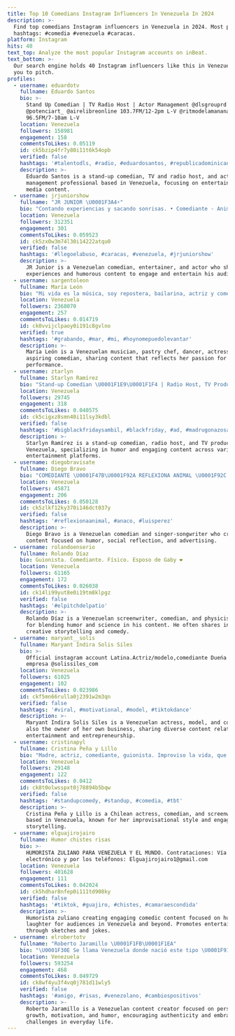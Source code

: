 ```yaml
---
title: Top 10 Comedians Instagram Influencers In Venezuela In 2024
description: >-
  Find top comedians Instagram influencers in Venezuela in 2024. Most popular
  hashtags: #comedia #venezuela #caracas.
platform: Instagram
hits: 40
text_top: Analyze the most popular Instagram accounts on inBeat.
text_bottom: >-
  Our search engine holds 40 Instagram influencers like this in Venezuela for
  you to pitch.
profiles:
  - username: eduardotv
    fullname: Eduardo Santos
    bio: >-
      Stand Up Comedian | TV Radio Host | Actor Management @dlsgrouprd -
      @potenciart_ @airelibreonline 103.7FM/12-2pm L-V @ritmodelamanana
      96.5FM/7-10am L-V
    location: Venezuela
    followers: 158981
    engagement: 158
    commentsToLikes: 0.05119
    id: ck5bzip4fr7y80i11t6k54opb
    verified: false
    hashtags: '#talentodls, #radio, #eduardosantos, #republicadominicana'
    description: >-
      Eduardo Santos is a stand-up comedian, TV and radio host, and actor
      management professional based in Venezuela, focusing on entertainment and
      media content.
  - username: jrjuniorshow
    fullname: "JR JUNIOR \U0001F3A4⚡️"
    bio: "Contando experiencias y sacando sonrisas. • Comediante - Animador - Actor. \U0001F4E5 jrjuniorentertainment@gmail.com •"
    location: Venezuela
    followers: 312351
    engagement: 301
    commentsToLikes: 0.059523
    id: ck5zx0w3m74l30i14222atqu0
    verified: false
    hashtags: '#llegoelabuso, #caracas, #venezuela, #jrjuniorshow'
    description: >-
      JR Junior is a Venezuelan comedian, entertainer, and actor who shares
      experiences and humorous content to engage and entertain his audience.
  - username: sargentoleon
    fullname: María León
    bio: "Mi vida es la música, soy repostera, bailarina, actriz y comediante de closet. ¡Quiero conocer el mundo y tener súperpoderes! \U0001F3B6#PedirPermiso\U0001F525"
    location: Venezuela
    followers: 2368070
    engagement: 257
    commentsToLikes: 0.014719
    id: ck0vvijclpaoy0i191c8gvlno
    verified: true
    hashtags: '#grabando, #mar, #mi, #hoynomepuedolevantar'
    description: >-
      María León is a Venezuelan musician, pastry chef, dancer, actress, and
      aspiring comedian, sharing content that reflects her passion for music and
      performance.
  - username: ztarlyn
    fullname: Starlyn Ramírez
    bio: "Stand-up Comedian \U0001F1E9\U0001F1F4 | Radio Host, TV Producer y todo lo que suene bien en ingles | Pa’ Que te Casaste especial San Valentín | Streaming NOW \U0001F447\U0001F3FB"
    location: Venezuela
    followers: 29745
    engagement: 318
    commentsToLikes: 0.040575
    id: ck5cigxz8smn40i11lsy3kdbl
    verified: false
    hashtags: '#bigblackfridaysambil, #blackfriday, #ad, #madrugonazosambil'
    description: >-
      Starlyn Ramírez is a stand-up comedian, radio host, and TV producer from
      Venezuela, specializing in humor and engaging content across various
      entertainment platforms.
  - username: diegobravisate
    fullname: Diego Bravo
    bio: "COMEDIANTE \U0001F47B\U0001F92A REFLEXIONA ANIMAL \U0001F92C PUBLICIDAD AL DM \U0001F4B2 CANTAUTOR \U0001F60E VENEZOLANITO \U0001F1FB\U0001F1EA"
    location: Venezuela
    followers: 45871
    engagement: 206
    commentsToLikes: 0.050128
    id: ck5zlkf12ky370i146dct037y
    verified: false
    hashtags: '#reflexionaanimal, #anaco, #luisperez'
    description: >-
      Diego Bravo is a Venezuelan comedian and singer-songwriter who creates
      content focused on humor, social reflection, and advertising.
  - username: rolandoenserio
    fullname: Rolando Díaz
    bio: Guionista. Comediante. Físico. Esposo de Gaby ❤️
    location: Venezuela
    followers: 61165
    engagement: 172
    commentsToLikes: 0.026038
    id: ck14li99yut8e0i19tm8klpgz
    verified: false
    hashtags: '#elpitchdelpatio'
    description: >-
      Rolando Díaz is a Venezuelan screenwriter, comedian, and physicist known
      for blending humor and science in his content. He often shares insights on
      creative storytelling and comedy.
  - username: maryant__solis
    fullname: Maryant Indira Solis Siles
    bio: >-
      Official instagram account Latina.Actriz/modelo,comediante Dueńa de mi
      empresa @solissiles_com
    location: Venezuela
    followers: 61025
    engagement: 102
    commentsToLikes: 0.023986
    id: ckf5mn66rulla0j2391w2m3qn
    verified: false
    hashtags: '#viral, #motivational, #model, #tiktokdance'
    description: >-
      Maryant Indira Solis Siles is a Venezuelan actress, model, and comedian,
      also the owner of her own business, sharing diverse content related to
      entertainment and entrepreneurship.
  - username: cristinapyl
    fullname: Cristina Peña y Lillo
    bio: "Madre, actriz, comediante, guionista. Improviso la vida, que nada sea predecible, sorprenderse siempre, rendirse jamás! Chile \U0001F1E8\U0001F1F1"
    location: Venezuela
    followers: 29148
    engagement: 122
    commentsToLikes: 0.0412
    id: ck8t0olwsspxt0j78894b5bqw
    verified: false
    hashtags: '#standupcomedy, #standup, #comedia, #tbt'
    description: >-
      Cristina Peña y Lillo is a Chilean actress, comedian, and screenwriter
      based in Venezuela, known for her improvisational style and engaging
      storytelling.
  - username: elguajirojairo
    fullname: Humor chistes risas
    bio: >-
      HUMORISTA ZULIANO PARA VENEZUELA Y EL MUNDO. Contrataciones: Vía correo
      electrónico y por los teléfonos: Elguajirojairo1@gmail.com ‭
    location: Venezuela
    followers: 401628
    engagement: 111
    commentsToLikes: 0.042024
    id: ck5hdhar8nfep0i111td908ky
    verified: false
    hashtags: '#tiktok, #guajiro, #chistes, #camaraescondida'
    description: >-
      Humorista zuliano creating engaging comedic content focused on humor and
      laughter for audiences in Venezuela and beyond. Promotes entertainment
      through sketches and jokes.
  - username: elrobertotv
    fullname: "Roberto Jaramillo \U0001F1FB\U0001F1EA"
    bio: "\U0001F30E Se llama Venezuela donde nació este tipo \U0001F917 Si te da miedo, hazlo con miedo! ⏳ La vida es un segundo"
    location: Venezuela
    followers: 593254
    engagement: 468
    commentsToLikes: 0.049729
    id: ck8wf4yu3f4vq0j781d11wly5
    verified: false
    hashtags: '#amigo, #risas, #venezolano, #cambiospositivos'
    description: >-
      Roberto Jaramillo is a Venezuelan content creator focused on personal
      growth, motivation, and humor, encouraging authenticity and embracing
      challenges in everyday life.
---
```


